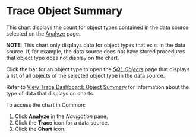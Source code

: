 # Trace Object Summary

This chart displays the count for object types contained in the data
source selected on the [Analyze](../Page_Desc/Analyze.htm) page.

**NOTE:** This chart only displays data for object types that exist in
the data source. If, for example, the data source does not have stored
procedures that object type does not display on the chart.

Click the bar for an object type to open the *[SQL
Objects](../Page_Desc/SQL_Objects.htm)* page that displays a list of all
objects of the selected object type in the data source.

Refer to [View Trace Dashboard: Object
Summary](View_Trace_Dashboard_Object_Summary.htm) for information about
the type of data that displays on charts.

To access the chart in Common:

1.  Click <span style="font-weight: bold;">Analyze</span> in the
    <span style="font-style: italic;">Navigation</span> pane.
2.  Click the <span style="font-weight: bold;">Trace</span> icon for a
    data source.
3.  Click the <span style="font-weight: bold;">Chart</span> icon.
